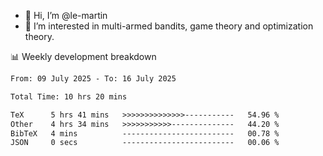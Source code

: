 - 👋 Hi, I’m @le-martin
- 👀 I’m interested in multi-armed bandits, game theory and optimization theory.
<!---- 💞️ I’m looking to collaborate on ...
- 📫 How to reach me ...-->

<!---
Tutorial for using WakaTime stats in GitHub profile: https://github.com/athul/waka-readme
-->

📊 Weekly development breakdown
<!--START_SECTION:waka-->

```txt
From: 09 July 2025 - To: 16 July 2025

Total Time: 10 hrs 20 mins

TeX      5 hrs 41 mins   >>>>>>>>>>>>>>-----------   54.96 %
Other    4 hrs 34 mins   >>>>>>>>>>>--------------   44.20 %
BibTeX   4 mins          -------------------------   00.78 %
JSON     0 secs          -------------------------   00.06 %
```

<!--END_SECTION:waka-->

<!---
le-martin/le-martin is a ✨ special ✨ repository because its `README.md` (this file) appears on your GitHub profile.
You can click the Preview link to take a look at your changes.
--->

